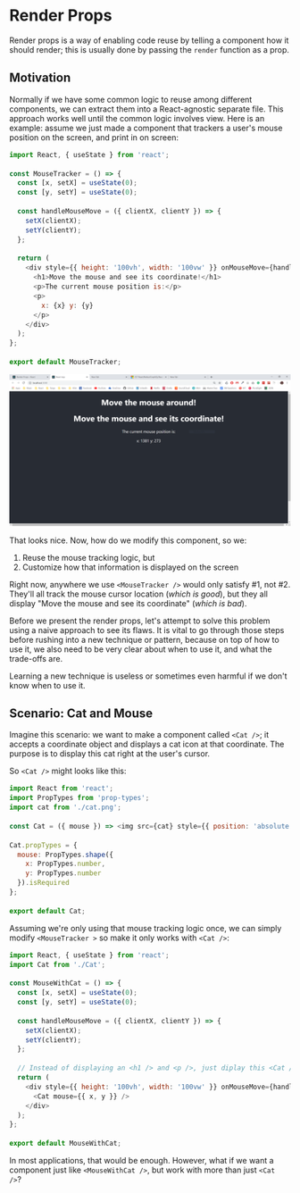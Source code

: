 # Render Props

Render props is a way of enabling code reuse by telling a component how it should render; this is usually done by passing the `render` function as a prop.

## Motivation

Normally if we have some common logic to reuse among different components, we can extract them into a React-agnostic separate file. This approach works well until the common logic involves view. Here is an example: assume we just made a component that trackers a user's mouse position on the screen, and print in on screen:

```javascript
import React, { useState } from 'react';

const MouseTracker = () => {
  const [x, setX] = useState(0);
  const [y, setY] = useState(0);

  const handleMouseMove = ({ clientX, clientY }) => {
    setX(clientX);
    setY(clientY);
  };

  return (
    <div style={{ height: '100vh', width: '100vw' }} onMouseMove={handleMouseMove}>
      <h1>Move the mouse and see its coordinate!</h1>
      <p>The current mouse position is:</p>
      <p>
        x: {x} y: {y}
      </p>
    </div>
  );
};

export default MouseTracker;
```

![rp1](screenshots/render-props/rp1.PNG)

That looks nice. Now, how do we modify this component, so we:

1. Reuse the mouse tracking logic, but
1. Customize how that information is displayed on the screen

Right now, anywhere we use `<MouseTracker />` would only satisfy #1, not #2. They'll all track the mouse cursor location (_which is good_), but they all display "Move the mouse and see its coordinate" (_which is bad_).

Before we present the render props, let's attempt to solve this problem using a naive approach to see its flaws. It is vital to go through those steps before rushing into a new technique or pattern, because on top of how to use it, we also need to be very clear about when to use it, and what the trade-offs are.

Learning a new technique is useless or sometimes even harmful if we don't know when to use it.

## Scenario: Cat and Mouse

Imagine this scenario: we want to make a component called `<Cat />`; it accepts a coordinate object and displays a cat icon at that coordinate. The purpose is to display this cat right at the user's cursor.

So `<Cat />` might looks like this:

```javascript
import React from 'react';
import PropTypes from 'prop-types';
import cat from './cat.png';

const Cat = ({ mouse }) => <img src={cat} style={{ position: 'absolute', left: mouse.x, top: mouse.y }} />;

Cat.propTypes = {
  mouse: PropTypes.shape({
    x: PropTypes.number,
    y: PropTypes.number
  }).isRequired
};

export default Cat;
```

Assuming we're only using that mouse tracking logic once, we can simply modify `<MouseTracker >` so make it only works with `<Cat />`:

```javascript
import React, { useState } from 'react';
import Cat from './Cat';

const MouseWithCat = () => {
  const [x, setX] = useState(0);
  const [y, setY] = useState(0);

  const handleMouseMove = ({ clientX, clientY }) => {
    setX(clientX);
    setY(clientY);
  };

  // Instead of displaying an <h1 /> and <p />, just diplay this <Cat />.
  return (
    <div style={{ height: '100vh', width: '100vw' }} onMouseMove={handleMouseMove}>
      <Cat mouse={{ x, y }} />
    </div>
  );
};

export default MouseWithCat;
```

In most applications, that would be enough. However, what if we want a component just like `<MouseWithCat />`, but work with more than just `<Cat />`?
